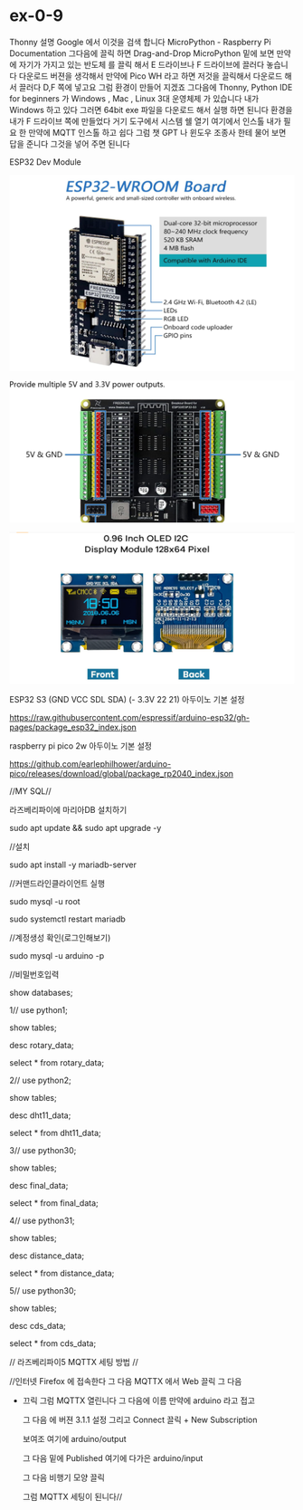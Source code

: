 # ex-0-9

Thonny 설명 Google 에서 이것을 검색 합니다 MicroPython - Raspberry Pi Documentation
그다음에 끌릭 하면 Drag-and-Drop MicroPython 밑에 보면 만약에 자기가 가지고 있는 반도체
를 끌릭 해서 E 드라이브나 F 드라이브에 끌러다 놓습니다 다운로드 버젼을 생각해서 만약에 
Pico WH 라고 하면 저것을 끌릭해서 다운로드 해서 끌러다 D,F 쪽에 넣고요 그럼 환경이 만들어
지겠죠 그다음에 Thonny, Python IDE for beginners 가 Windows , Mac , Linux 3대 운영체제
가 있습니다 내가 Windows 하고 있다 그러면 64bit exe 파일을 다운로드 해서 실행 하면 된니다
환경을 내가 F 드라이브 쪽에 만들었다 거기 도구에서 시스템 쉘 열기 여기에서 인스톨 내가 필요
한 만약에 MQTT 인스톨 하고 쉽다 그럼 챗 GPT 나 윈도우 조종사 한테 물어 보면 답을 준니다
그것을 넣어 주면 된니다

ESP32 Dev Module

![이미지 설명](https://github.com/suho9soft/ex-0-9/blob/main/%ED%99%94%EB%A9%B4%20%EC%BA%A1%EC%B2%98%202025-02-24%20121747.png)

![My Image](https://github.com/suho9soft/ex-0-9/blob/main/%ED%99%94%EB%A9%B4%20%EC%BA%A1%EC%B2%98%202025-02-24%20122428.png)

![My Image](https://github.com/suho9soft/ex-0-9/blob/main/%ED%99%94%EB%A9%B4%20%EC%BA%A1%EC%B2%98%202025-02-26%20025319.png)

ESP32 S3 (GND VCC SDL SDA) (- 3.3V 22 21)
아두이노 기본 설정

https://raw.githubusercontent.com/espressif/arduino-esp32/gh-pages/package_esp32_index.json

raspberry pi pico 2w 아두이노 기본 설정 

https://github.com/earlephilhower/arduino-pico/releases/download/global/package_rp2040_index.json

//MY SQL//

라즈베리파이에 마리아DB 설치하기

sudo apt update && sudo apt upgrade -y

//설치

sudo apt install -y mariadb-server 

//커맨드라인클라이언트 실행

sudo mysql -u root





sudo systemctl restart mariadb

//계정생성 확인(로그인해보기)

sudo mysql -u arduino -p

//비밀번호입력

show databases;

1//  use python1;

show tables;

desc rotary_data;

select * from rotary_data;

2//  use python2;

show tables;

desc dht11_data;

select * from dht11_data;

3//  use python30;

show tables;

desc final_data;

select * from final_data;

4//  use python31;

show tables;

desc distance_data;

select * from distance_data;

5//  use python30;

show tables;

desc cds_data;

select * from cds_data;


// 라즈베리파이5 MQTTX 세팅 방법 //

//인터넷 Firefox 에 접속한다 그 다음 MQTTX 에서 Web 끌릭 그 다음

+ 끄릭 그럼 MQTTX 열린니다 그 다음에 이름 만약에 arduino 라고 접고

  그 다음 에 버젼 3.1.1 설정 그리고 Connect 끌릭 + New Subscription

  보여조 여기에  arduino/output

  그 다음 밑에 Published 여기에 다가은  arduino/input

  그 다음 비행기 모양 끌릭

  그럼 MQTTX 세팅이 된니다//





